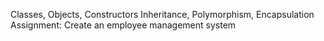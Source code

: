 Classes, Objects, Constructors
Inheritance, Polymorphism, Encapsulation
Assignment: Create an employee management system
